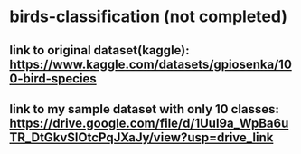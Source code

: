 # birds-classification (not completed)
## link to original dataset(kaggle): https://www.kaggle.com/datasets/gpiosenka/100-bird-species
## link to my sample dataset with only 10 classes: https://drive.google.com/file/d/1Uul9a_WpBa6uTR_DtGkvSlOtcPqJXaJy/view?usp=drive_link
